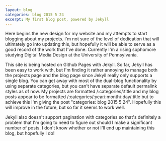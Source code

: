 ```yaml
---
layout: blog
categories: blog 2015 5 24
excerpt: My first blog post, powered by Jekyll
---
```


<p>Here begins the new design for my website and my attempts to start blogging about my projects. I'm not sure of the level of dedication that will ultimately go into updating this, but hopefully it will be able to serve as a good record of the work that I've done. Currently I'm a rising sophomore studying Digital Media Design at the University of Pennsylvania.</p>
<p>This site is being hosted on Github Pages with Jekyll. So far, Jekyll has been easy to work with, but I'm finding it rather annoying to manage both the projects page and the blog page since Jekyll really only supports a single blog. You can get away with most of the dual-blog functionality by using separate categories, but you can't have separate default permalink styles as of now. My projects are formatted /:categories/:title and my blog posts appear to be formatted /:categories/:year/:month/:day/:title but to achieve this I'm giving the post "categories: blog 2015 5 24". Hopefully this will improve in the future, but so far it seems to work well.</p>
<p>Jekyll also doesn't support pagination with categories so that's definitely a problem that I'm going to need to figure out should I make a significant number of posts. I don't know whether or not I'll end up maintaining this blog, but hopefully I do!</p>